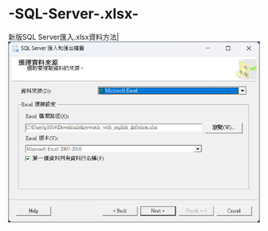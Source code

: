 # -SQL-Server-.xlsx-
新版SQL Server匯入.xlsx資料方法|
![image](https://github.com/Youchenjiang/-SQL-Server-.xlsx-/blob/main/Image/1.png)
